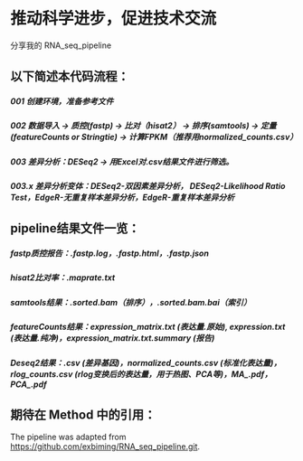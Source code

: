 # 推动科学进步，促进技术交流

分享我的 RNA_seq_pipeline

## 以下简述本代码流程：

##### 001 创建环境，准备参考文件

##### 002 数据导入 → 质控(fastp) → 比对（hisat2） → 排序(samtools) → 定量(featureCounts or Stringtie) → 计算FPKM（推荐用normalized_counts.csv）

##### 003 差异分析：DESeq2 → 用Excel对.csv结果文件进行筛选。

##### 003.x 差异分析变体：DESeq2-双因素差异分析， DESeq2-Likelihood Ratio Test，EdgeR-无重复样本差异分析，EdgeR-重复样本差异分析



## pipeline结果文件一览：

##### fastp质控报告：.fastp.log，.fastp.html，.fastp.json
##### hisat2比对率：.maprate.txt
##### samtools结果：.sorted.bam（排序），.sorted.bam.bai（索引）
##### featureCounts结果：expression_matrix.txt (表达量.原始), expression.txt (表达量.纯净)，expression_matrix.txt.summary (报告)
##### Deseq2结果：.csv (差异基因)，normalized_counts.csv (标准化表达量)，rlog_counts.csv (rlog变换后的表达量，用于热图、PCA等)，MA_.pdf，PCA_.pdf



## 期待在 Method 中的引用：
The pipeline was adapted from https://github.com/exbiming/RNA_seq_pipeline.git.
